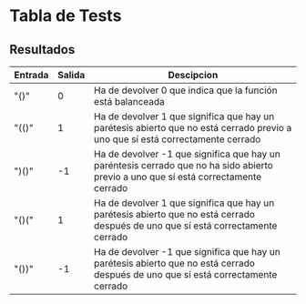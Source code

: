 # Tabla de Tests

## Resultados

| Entrada | Salida | Descipcion |
| ------- | ------ | ---------- |
|   "()"  |    0   | Ha de devolver 0 que indica que la función está balanceada |
| 	"(()" |	   1   | Ha de devolver 1 que significa que hay un parétesis abierto que no está cerrado previo a uno que sí está correctamente cerrado |
|	")()" |	  -1   | Ha de devolver -1 que significa que hay un paréntesis cerrado que no ha sido abierto previo a uno que sí está correctamente cerrado |
|   "()(" |    1   | Ha de devolver 1 que significa que hay un parétesis abierto que no está cerrado después de uno que sí está correctamente cerrado |
|   "())" |   -1   | Ha de devolver -1 que significa que hay un parétesis abierto que no está cerrado después de uno que sí está correctamente cerrado |

